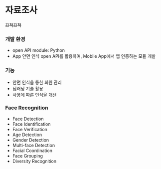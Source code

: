 # 자료조사
~~끄적끄적~~


### 개발 환경
- open API module: Python
- App 
안면 인식 open API를 활용하여, Mobile App에서 앱 인증하는 모듈 개발

### 기능
- 안면 인식을 통한 회원 관리
- 딥러닝 기술 활용
- 사용에 따른 인식율 개선

### Face Recognition
- Face Detection
- Face Identification
- Face Verification
- Age Detection
- Gender Detection
- Multi-face Detection
- Facial Coordination
- Face Grouping
- Diversity Recognition
